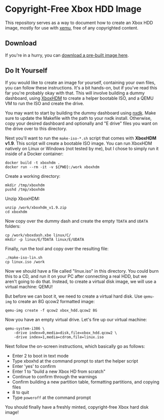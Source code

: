 Copyright-Free Xbox HDD Image
=============================

This repository serves as a way to document how to create an Xbox HDD image,
mostly for use with [xemu](https://xemu.app), free of any copyrighted content.

Download
--------
If you're in a hurry, you can [download a pre-built image here](https://github.com/xemu/xemu-hdd-image/releases).

Do It Yourself
--------------
If you would like to create an image for yourself, containing your own files,
you can follow these instructions. It's a bit hands-on, but if you've read this
far you're probably okay with that. This will involve building a dummy
dashboard, using [XboxHDM](https://www.reddit.com/r/originalxbox/wiki/xboxhdm#wiki_using_xboxhdm)
to create a helper bootable ISO, and a QEMU VM to run the ISO and create the
drive.

You may want to start by building the dummy dashboard using
[nxdk](https://github.com/XboxDev/nxdk). Make sure to update the Makefile with the
path to your nxdk install. Otherwise, copy your desired dashboard and optionally
and "E drive" files you want on the drive over to this directory.

Next you'll want to run the `make-iso-*.sh` script that comes with **XboxHDM
v1.9**. This script will create a bootable ISO image. You can run XboxHDM
natively on Linux or Windows (not tested by me), but I chose to simply run it
inside of a Docker container:

	docker build -t xboxhdm .
	docker run --rm -it -v ${PWD}:/work xboxhdm

Create a working directory:

	mkdir /tmp/xboxhdm
	pushd /tmp/xboxhdm

Unzip XboxHDM:

	unzip /work/xboxhdm_v1.9.zip
	cd xboxhdm

Now copy over the dummy dash and create the empty `TDATA` and `UDATA` folders:

	cp /work/xboxdash.xbe linux/C/
	mkdir -p linux/E/TDATA linux/E/UDATA

Finally, run the tool and copy over the resulting file:

	./make-iso-lin.sh
	cp linux.iso /work

Now we should have a file called "linux.iso" in this directory. You could burn
this to a CD, and run it on your PC after connecting a real HDD, but we aren't
going to do that. Instead, to create a virtual disk image, we will use a virtual
machine: QEMU!

But before we can boot it, we need to create a virtual hard disk. Use `qemu-img`
to create an 8G qcow2 formatted image:

	qemu-img create -f qcow2 xbox_hdd.qcow2 8G

Now you have an empty virtual drive. Let's fire up our virtual machine:

	qemu-system-i386 \
		-drive index=0,media=disk,file=xbox_hdd.qcow2 \
		-drive index=1,media=cdrom,file=linux.iso

Next follow the on-screen instructions, which basically go as follows:
 - Enter 2 to boot in text mode
 - Type xboxhd at the command prompt to start the helper script
 - Enter 'yes' to confirm
 - Enter 1 to "build a new Xbox HD from scratch"
 - Continue to confirm through the warnings
 - Confirm building a new partition table, formatting partitions, and copying files
 - 8 to quit
 - Type `poweroff` at the command prompt

You should finally have a freshly minted, copyright-free Xbox hard disk image!
